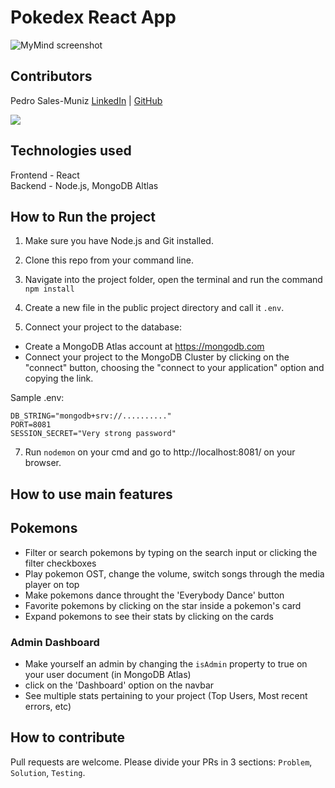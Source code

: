 # Pokedex React App
<img src="https://raw.githubusercontent.com/salesp07/salesp07.github.io/master/public/pokedex-responsive.png" alt="MyMind screenshot"/>

## Contributors
Pedro Sales-Muniz
[LinkedIn](https://www.linkedin.com/in/pedro-sales-muniz/) |
[GitHub](https://github.com/salesp07)

<img src="https://contrib.rocks/image?repo=salesp07/Pokedex-ReactApp" />

## Technologies used
Frontend - React\
Backend - Node.js, MongoDB Altlas

## How to Run the project

1. Make sure you have Node.js and Git installed.

2. Clone this repo from your command line.

3. Navigate into the project folder, open the terminal and run the command `npm install`

4. Create a new file in the public project directory and call it `.env`. 

5. Connect your project to the database:
- Create a MongoDB Atlas account at https://mongodb.com
- Connect your project to the MongoDB Cluster by clicking on the "connect" button, choosing the "connect to your application" option and copying the link.

Sample .env:

```
DB_STRING="mongodb+srv://.........."
PORT=8081
SESSION_SECRET="Very strong password"
```

7. Run `nodemon` on your cmd and go to http://localhost:8081/ on your browser.

## How to use main features

## Pokemons
- Filter or search pokemons by typing on the search input or clicking the filter checkboxes
- Play pokemon OST, change the volume, switch songs through the media player on top
- Make pokemons dance throught the 'Everybody Dance' button
- Favorite pokemons by clicking on the star inside a pokemon's card
- Expand pokemons to see their stats by clicking on the cards

### Admin Dashboard
- Make yourself an admin by changing the `isAdmin` property to true on your user document (in MongoDB Atlas)
- click on the 'Dashboard' option on the navbar
- See multiple stats pertaining to your project (Top Users, Most recent errors, etc)


## How to contribute
Pull requests are welcome. Please divide your PRs in 3 sections: `Problem`, `Solution`, `Testing`.

